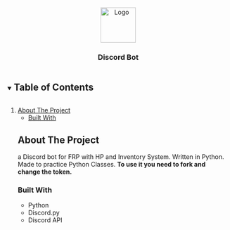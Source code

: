 
<!-- PROJECT LOGO -->
<br />
<p align="center">
  <a href="https://github.com/eren-darici/small-practice-projects/edit/master/DiscordBot">
    <img src="https://blog.logomyway.com/wp-content/uploads/2020/12/discord-mascot.png" alt="Logo" width="80" height="80">
  </a>

  <h3 align="center">Discord Bot</h3>

</p>



<!-- TABLE OF CONTENTS -->
<details open="open">
  <summary><h2 style="display: inline-block">Table of Contents</h2></summary>
  <ol>
    <li>
      <a href="#about-the-project">About The Project</a>
      <ul>
        <li><a href="#built-with">Built With</a></li>
      </ul>
    </li>



<!-- ABOUT THE PROJECT -->
## About The Project


a Discord bot for FRP with HP and Inventory System. Written in Python. Made to practice Python Classes.
**To use it you need to fork and change the token.**


### Built With

* []()Python
* []()Discord.py
* []()Discord API



